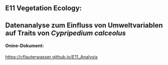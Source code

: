 ## E11 Vegetation Ecology:
## Datenanalyse zum Einfluss von Umweltvariablen auf Traits von _Cypripedium calceolus_

#### Onine-Dokument:
https://cflauterwasser.github.io/E11_Analysis
